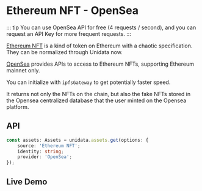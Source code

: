 # Ethereum NFT - OpenSea

<Logos :names="['Ethereum', 'OpenSea']" />

::: tip
You can use OpenSea API for free (4 requests / second), and you can request an API Key for more frequent requests.
:::

[Ethereum NFT](https://ethereum.org/en/nft/) is a kind of token on Ethereum with a chaotic specification. They can be normalized through Unidata now.

[OpenSea](https://opensea.io/) provides APIs to access to Ethereum NFTs, supporting Ethereum mainnet only.

You can initialize with `ipfsGateway` to get potentially faster speed.

It returns not only the NFTs on the chain, but also the fake NFTs stored in the Opensea centralized database that the user minted on the Opensea platform.

## API

```ts
const assets: Assets = unidata.assets.get(options: {
    source: 'Ethereum NFT';
    identity: string;
    provider: 'OpenSea';
});
```

## Live Demo

<Assets :source="'Ethereum NFT'" :provider="'OpenSea'" :defaultIdentity="'0xC8b960D09C0078c18Dcbe7eB9AB9d816BcCa8944'" />
